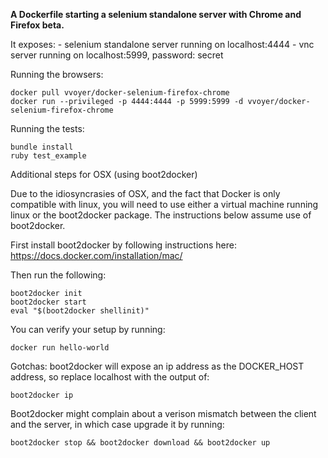 **A Dockerfile starting a selenium standalone server with Chrome and Firefox beta.**

It exposes: - selenium standalone server running on localhost:4444 - vnc server running on localhost:5999, password: secret

Running the browsers:

    docker pull vvoyer/docker-selenium-firefox-chrome
    docker run --privileged -p 4444:4444 -p 5999:5999 -d vvoyer/docker-selenium-firefox-chrome


Running the tests:

    bundle install
    ruby test_example


Additional steps for OSX (using boot2docker)

Due to the idiosyncrasies of OSX, and the fact that Docker is only compatible with linux,
you will need to use either a virtual machine running linux or the boot2docker package.
The instructions below assume use of boot2docker.

First install boot2docker by following instructions here: https://docs.docker.com/installation/mac/

Then run the following:

    boot2docker init
    boot2docker start
    eval "$(boot2docker shellinit)"

You can verify your setup by running:

    docker run hello-world

Gotchas:
boot2docker will expose an ip address as the DOCKER_HOST address, so replace localhost with the output of:

    boot2docker ip

Boot2docker might complain about a verison mismatch between the client and the server, in which case upgrade it by running:

    boot2docker stop && boot2docker download && boot2docker up
